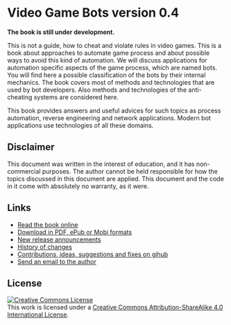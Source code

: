 # 
# Video Game Bots version 0.4

**The book is still under development.**

This is not a guide, how to cheat and violate rules in video games. This is a book about approaches to automate game process and about possible ways to avoid this kind of automation. We will discuss applications for automation specific aspects of the game process, which are named bots. You will find here a possible classification of the bots by their internal mechanics. The book covers most of methods and technologies that are used by bot developers. Also methods and technologies of the anti-cheating systems are considered here.

This book provides answers and useful advices for such topics as process automation, reverse engineering and network applications. Modern bot applications use technologies of all these domains.

## Disclaimer

This document was written in the interest of education, and it has non-commercial purposes. The author cannot be held responsible for how the topics discussed in this document are applied. This document and the code in it come with absolutely no warranty, as it were.

## Links

* [Read the book online](https://www.gitbook.com/read/book/ellysh/video-game-bots)
* [Download in PDF, ePub or Mobi formats](https://www.gitbook.com/book/ellysh/video-game-bots/details)
* [New release announcements](https://twitter.com/petrsum)
* [History of changes](CHANGELOG.md)
* [Contributions, ideas, suggestions and fixes on gihub](https://github.com/ellysh/video-game-bots)
* [Send an email to the author](mailto:petrsum@gmail.com)

## License

<a rel="license" href="https://creativecommons.org/licenses/by-sa/4.0/"><img alt="Creative Commons License" style="border-width:0" src="https://licensebuttons.net/l/by-sa/4.0/88x31.png"/></a><br />This work is licensed under a <a rel="license" href="https://creativecommons.org/licenses/by-sa/4.0/">Creative Commons Attribution-ShareAlike 4.0 International License</a>.
